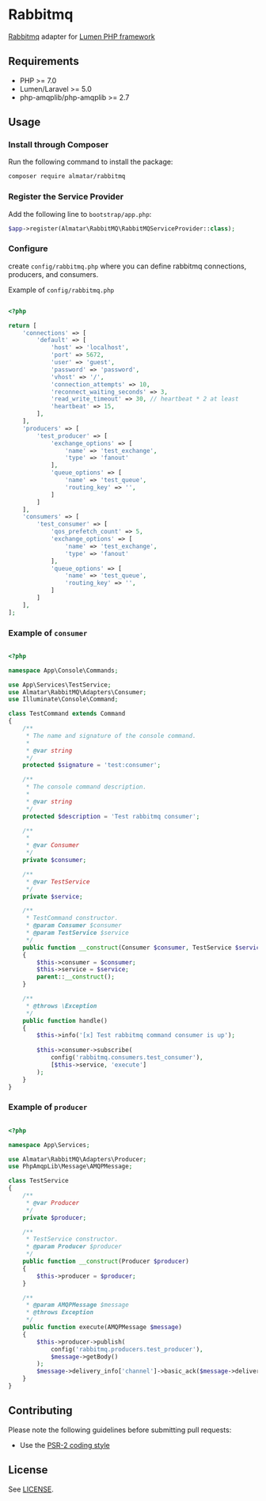 # Rabbitmq
[Rabbitmq](https://rabbitmq.com) adapter for [Lumen PHP framework](lumen.laravel.com)


## Requirements
- PHP >= 7.0
- Lumen/Laravel >= 5.0
- php-amqplib/php-amqplib >= 2.7

## Usage
### Install through Composer
Run the following command to install the package:

```sh
composer require almatar/rabbitmq
```

### Register the Service Provider
Add the following line to `bootstrap/app.php`:

```php
$app->register(Almatar\RabbitMQ\RabbitMQServiceProvider::class);
```

### Configure
create `config/rabbitmq.php` where you can define rabbitmq connections, producers, and consumers.

Example of `config/rabbitmq.php`

```php

<?php

return [
    'connections' => [
        'default' => [
            'host' => 'localhost',
            'port' => 5672,
            'user' => 'guest',
            'password' => 'password',
            'vhost' => '/',
            'connection_attempts' => 10,
            'reconnect_waiting_seconds' => 3,
            'read_write_timeout' => 30, // heartbeat * 2 at least
            'heartbeat' => 15,
        ],
    ],
    'producers' => [
        'test_producer' => [
            'exchange_options' => [
                'name' => 'test_exchange',
                'type' => 'fanout'
            ],
            'queue_options' => [
                'name' => 'test_queue',
                'routing_key' => '',
            ]
        ]
    ],
    'consumers' => [
        'test_consumer' => [
            'qos_prefetch_count' => 5,
            'exchange_options' => [
                'name' => 'test_exchange',
                'type' => 'fanout'
            ],
            'queue_options' => [
                'name' => 'test_queue',
                'routing_key' => '',
            ]
        ]
    ],
];

```

### Example of `consumer`

```php

<?php

namespace App\Console\Commands;

use App\Services\TestService;
use Almatar\RabbitMQ\Adapters\Consumer;
use Illuminate\Console\Command;

class TestCommand extends Command
{
    /**
     * The name and signature of the console command.
     *
     * @var string
     */
    protected $signature = 'test:consumer';

    /**
     * The console command description.
     *
     * @var string
     */
    protected $description = 'Test rabbitmq consumer';

    /**
     *
     * @var Consumer
     */
    private $consumer;

    /**
     * @var TestService
     */
    private $service;

    /**
     * TestCommand constructor.
     * @param Consumer $consumer
     * @param TestService $service
     */
    public function __construct(Consumer $consumer, TestService $service)
    {
        $this->consumer = $consumer;
        $this->service = $service;
        parent::__construct();
    }

    /**
     * @throws \Exception
     */
    public function handle()
    {
        $this->info('[x] Test rabbitmq command consumer is up');
        
        $this->consumer->subscribe(
            config('rabbitmq.consumers.test_consumer'),
            [$this->service, 'execute']
        );
    }
}

```

### Example of `producer`

```php

<?php

namespace App\Services;

use Almatar\RabbitMQ\Adapters\Producer;
use PhpAmqpLib\Message\AMQPMessage;

class TestService
{
    /**
     * @var Producer
     */
    private $producer;

    /**
     * TestService constructor.
     * @param Producer $producer
     */
    public function __construct(Producer $producer)
    {
        $this->producer = $producer;
    }

    /**
     * @param AMQPMessage $message
     * @throws Exception
     */
    public function execute(AMQPMessage $message)
    {
        $this->producer->publish(
            config('rabbitmq.producers.test_producer'), 
            $message->getBody()
        );
        $message->delivery_info['channel']->basic_ack($message->delivery_info['delivery_tag'], false);
    }
}

```

## Contributing
Please note the following guidelines before submitting pull requests:
- Use the [PSR-2 coding style](https://github.com/php-fig/fig-standards/blob/master/accepted/PSR-2-coding-style-guide.md)

## License
See [LICENSE](LICENSE).
